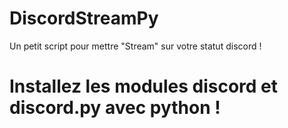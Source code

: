 # DiscordStreamPy
Un petit script pour mettre "Stream" sur votre statut discord !

# Installez les modules discord et discord.py avec python !
